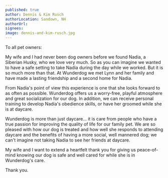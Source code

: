 ```yaml
---
published: true
author: Dennis & Kim Rusch
authorLocation: Sandown, NH﻿﻿
authorUrl:
signees:
image: dennis-and-kim-rusch.jpg
---
```


To all pet owners:

My wife and I had never been dog owners before we found Nadia, a Siberian Husky, who we love very much. So as you can imagine we wanted to have a safe setting to take Nadia during the day while we worked. But it is so much more than that. At Wunderdog we met Lynn and her family and have made a lasting friendship and a second home for Nadia.

From Nadia's point of view this experience is one that she looks forward to as often as possible. Wunderdog offers us a worry-free, playful atmosphere and great socialization for our dog. In addition, we can receive personal training to develop Nadia's obedience skills, or have her groomed while she is at daycare.

Wunderdog is more than just daycare... it is care from people who have a true passion for improving the quality of life for our family pet. We are so pleased with how our dog is treated and how well she responds to attending daycare and the benefits of having a more social, well mannered dog; we can't imagine not taking Nadia to see her friends at daycare.

My wife and I want to extend a heartfelt thank you for giving us peace-of-mind knowing our dog is safe and well cared for while she is in Wunderdog's care.

Thank you.
